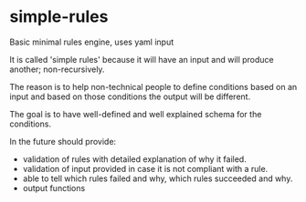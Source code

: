 # simple-rules

Basic minimal rules engine, uses yaml input

It is called 'simple rules' because it will have an input and will produce another; non-recursively.

The reason is to help non-technical people to define conditions based on an input and based on those conditions the
output will be different.

The goal is to have well-defined and well explained schema for the conditions.

In the future should provide:
* validation of rules with detailed explanation of why it failed.
* validation of input provided in case it is not compliant with a rule.
* able to tell which rules failed and why, which rules succeeded and why.
* output functions
